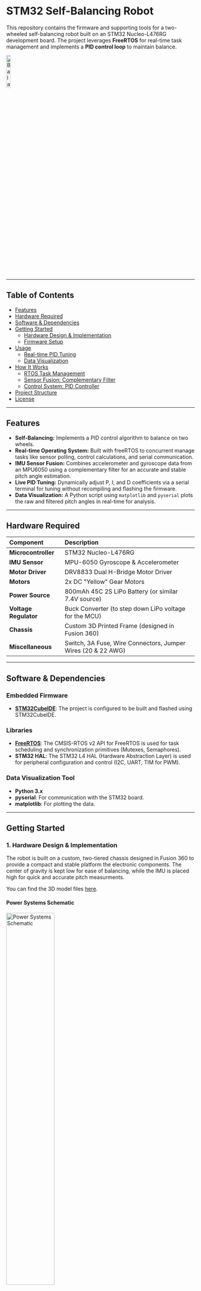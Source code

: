 # STM32 Self-Balancing Robot

This repository contains the firmware and supporting tools for a two-wheeled self-balancing robot built on an STM32 Nucleo-L476RG development board. The project leverages **FreeRTOS** for real-time task management and implements a **PID control loop** to maintain balance.

<img src="./media/demo.gif" alt="Balancing Demo" width="15%">

---

## Table of Contents

-   [Features](#features)
-   [Hardware Required](#hardware-required)
-   [Software & Dependencies](#software--dependencies)
-   [Getting Started](#getting-started)
    -   [Hardware Design & Implementation](#1-hardware-design--implementation)
    -   [Firmware Setup](#2-firmware-setup)
-   [Usage](#usage)
    -   [Real-time PID Tuning](#real-time-pid-tuning)
    -   [Data Visualization](#data-visualization)
-   [How It Works](#how-it-works)
    -   [RTOS Task Management](#rtos-task-management)
    -   [Sensor Fusion: Complementary Filter](#sensor-fusion-complementary-filter)
    -   [Control System: PID Controller](#control-system-pid-controller)
-   [Project Structure](#project-structure)
-   [License](#license)

---

## Features

-   **Self-Balancing:** Implements a PID control algorithm to balance on two wheels.
-   **Real-time Operating System:** Built with freeRTOS to concurrent manage tasks like sensor polling, control calculations, and serial communication.
-   **IMU Sensor Fusion:** Combines accelerometer and gyroscope data from an MPU6050 using a complementary filter for an accurate and stable pitch angle estimation.
-   **Live PID Tuning:** Dynamically adjust P, I, and D coefficients via a serial terminal for tuning without recompiling and flashing the firmware.
-   **Data Visualization:** A Python script using `matplotlib` and `pyserial` plots the raw and filtered pitch angles in real-time for analysis.

---

## Hardware Required

| Component             | Description                                                  |
| :-------------------- | :----------------------------------------------------------- |
| **Microcontroller**   | STM32 Nucleo-L476RG                                          |
| **IMU Sensor**        | MPU-6050 Gyroscope & Accelerometer                           |
| **Motor Driver**      | DRV8833 Dual H-Bridge Motor Driver                           |
| **Motors**            | 2x DC "Yellow" Gear Motors                                   |
| **Power Source**      | 800mAh 45C 2S LiPo Battery (or similar 7.4V source)          |
| **Voltage Regulator** | Buck Converter (to step down LiPo voltage for the MCU)       |
| **Chassis**           | Custom 3D Printed Frame (designed in Fusion 360)             |
| **Miscellaneous**     | Switch, 3A Fuse, Wire Connectors, Jumper Wires (20 & 22 AWG) |

---

## Software & Dependencies

### Embedded Firmware

-   **[STM32CubeIDE](https://www.st.com/en/development-tools/stm32cubeide.html)**: The project is configured to be built and flashed using STM32CubeIDE.

### Libraries

-   **[FreeRTOS](https://www.freertos.org/)**: The CMSIS-RTOS v2 API for FreeRTOS is used for task scheduling and synchronization primitives (Mutexes, Semaphores).
-   **STM32 HAL**: The STM32 L4 HAL (Hardware Abstraction Layer) is used for peripheral configuration and control (I2C, UART, TIM for PWM).

### Data Visualization Tool

-   **Python 3.x**
-   **pyserial**: For communication with the STM32 board.
-   **matplotlib**: For plotting the data.

---

## Getting Started

### 1. Hardware Design & Implementation

The robot is built on a custom, two-tiered chassis designed in Fusion 360 to provide a compact and stable platform the electronic components. The center of gravity is kept low for ease of balancing, while the IMU is placed high for quick and accurate pitch measurments.

You can find the 3D model files [here]().

#### **Power Systems Schematic**

<img src="./media/Power-Systems-Schematic_Self-Balancing-Robot_2025-08-19.png" alt="Power Systems Schematic" width="50.5%">

#### **Logic Schematic**

<img src="./media/Logic-Schematic_Self-Balancing-Robot_2025-08-19.png" alt="Logic Schematic">

The base layer of the chassis houses the Nucleo board, buck converter, DC motors, and battery. The top layer holds the MPU-6050 IMU, DRV8833 motor driver, and power distribution components (switch, fuse, and WAGO connectors). M3 standoffs are used for structural support.

During development, removable fasteners like zip ties and adhesive putty were used to secure the motors. This approach allowed for quick adjustments for clean wiring.

### 2. Firmware Setup

1.  Clone this repository to your local machine.
2.  Open STM32CubeIDE and import the project by selecting `File > Import... > General > Existing Projects into Workspace`.
3.  Browse to the cloned repository folder and select it.
4.  Connect the Nucleo-L476RG board to your computer via USB.
5.  Build the project by clicking the "Build" icon.
6.  Flash the firmware to the board by clicking the "Run" icon.

---

## Usage

Once the firmware is flashed, power on the robot. It must be held level on a flat surface for a few seconds to allow for IMU calibration. The firmware takes an average of initial accelerometer readings (exact amount can be changed by making tweaks to the macro) to calculate a pitch offset. This process zeroes out any inherent sensor bias or slight mounting imperfections.

A message will be printed over the UART line indicating that calibration is in progress, followed by a message with the calculated offset angle upon completion.

After calibration, the robot will immediately enter its balancing routine. When slightly tilted upright, the motors will engage to maintain balance.

When the robot falls below a specified angle in which it determins it has "tipped over," it kills power to the motors to save power, and resets the PID loops running itegral sum to prevent from overadjustments when the robot's pitch is rectified.

### Real-time PID Tuning

The PID controller's performance is sensitive to its three coefficients: Proportional (`kp`), Integral (`ki`), and Derivative (`kd`). To avoid the tedious cycle of modifying, recompiling, and re-flashing the code for each adjustment, I've implemented a real-time tuning feature.

You can connect to the Nucleo board's virtual COM port using a serial terminal (e.g., PuTTY, Termite, VS Code's Serial Monitor, or minicom in my case) with settings **115200 baud, 8N1**.

To update a coefficient, send a three-character value prefixed with `p`, `i`, or `d`. For example:

-   `p025` sets `kp` to `0.25`
-   `i050` sets `ki` to `0.50`
-   `d032` sets `kd` to `0.32`

Pressing the delete key clears the current buffer.

The firmware uses the `HAL_UART_Receive_IT` function to handle incoming characters asynchronously. A UART hardware interrupt places the received byte into a FreeRTOS message queue, which is processed by the `coefficientPollingTask` to update the values without blocking control loop operations.

### Data Visualization

A Python script, `serialplot.py`, is provided to visualize the robot's pitch angle in real-time. This tool was extremly helpful in debugging the sensor fusion algorithm.

To use it:

1.  In `main.c`, set the `PRINT_COMPUTED_PITCHES` macro to `1` and re-flash the board. This enables the firmware to stream pitch data over UART.
2.  In `serialplot.py`, update the `SERIAL_PORT` variable to match the Nucleo's COM port on your system.
3.  Run the script from your terminal: `python serialplot.py`

The script parses the incoming serial data (`accel-pitch: ... gyro-pitch: ... comp-pitch: ...`) and plots the accelerometer, gyroscope, and final complementary filter pitch values.

---

## How It Works

### RTOS Task Management

FreeRTOS is used to manage the system's operations, ensuring that critical functions are executed with priority. The firmware is organized into three main tasks:

-   `imuReadTask` (High Priority): This task waits for a hardware interrupt from the MPU6050, which signals that new data is ready. It reads the raw sensor values over I2C, calculates the time delta (`dt`), and processes them through the complementary filter.
-   `selfBalanceTask` (High Priority): This is the core control loop. It takes the filtered pitch angle from the `imuReadTask`, calculates the error from the setpoint (0 degrees), and computes the necessary motor output using the PID algorithm.
-   `coefficientPollingTask` (Normal Priority): This task handles non-critical serial communication. It waits for characters to be placed in a queue by the UART ISR and parses them to update the PID coefficients in real-time.

Synchronization between tasks is handled by a mutex (`imuDataMutex`) to ensure safe access to shared pitch data.

### Sensor Fusion: Complementary Filter

An IMU's raw sensor data is imperfect.

-   **Accelerometer:** Provides a stable, absolute measure of pitch over time but is susceptible to noise from vibrations.
-   **Gyroscope:** Provides a very clean, low-noise measurement of the rate of rotation but suffers from drift over time.

A complementary filter was implemented in `process_imu_data()` to fuse these two data sources. The filter combines the high-frequency accuracy of the gyroscope with the low-frequency stability of the accelerometer. The formula used is:

`new_angle = a * (previous_angle - gyro_rate * dt) + (1 - a) * (accelerometer_angle)`

Where `a` is the filter coefficient (`COMP_FILTER_COEFF`), set to `0.99`. This heavily weights the integrated gyroscope reading for short-term changes while slowly "correcting" it towards the accelerometer's absolute reading over the long term.

You might notice that this differs from the standard complementary filter formula which is:
filtered angle = (1 - alpha) _ (previous filtered angle `+` gyro angle change) + alpha _ accelerometer angle

---

The reason for this is in the way that the `atan2()` function works in C. The drawback of the `atan()` function, is with the orientation of the IMU, all rotation while the robot is not held upside down will occur within 0 - 180 degrees. This means that every value computed from the accelerometers pitch will be positive. The gyroscope however, will produce a positive or negative pitch based on its orientation and the direction it is rotated in. To match this, we use the atan2() function, which yada yada

---

### Control System: PID Controller

The `selfBalanceTask` implements a PID (Proportional-Integral-Derivative) controller to calculate the required motor speed.

-   **Proportional (P):** The primary driving force. It is proportional to the current `error` (the difference between the current pitch and the desired vertical pitch of 0). A larger error results in a stronger motor response.
-   **Integral (I):** This term accumulates `error` over time. It works to eliminate steady-state error, such as a slight drift caused by an imbalanced center of mass, by increasing the output if a small error persists.
-   **Derivative (D):** This term is proportional to the _rate of change_ of the `error`. It acts as a damping force, predicting future error to reduce overshoot and oscillations as the robot approaches its setpoint.

The final output is the sum of these three terms, which is then mapped to a PWM duty cycle to drive the motors.

---

## Project Structure

. \
├── Core/ \
│ ├── Inc/ # Main header files (main.h) \
│ └── Src/ # Main source files (main.c, stm32l4xx_it.c) \
├── Drivers/ # STM32 HAL drivers and CMSIS files \
├── media/ # GIFs, images, and schematics for the README \
├── Middlewares/ # FreeRTOS source files \
├── a-dev-scripts/ \
│ └── serialplot.py # Python script for data visualization \
├── .cproject # STM32CubeIDE C project file \
├── .project # STM32CubeIDE project file \
└── README.md # This documentation file

## License

This project is licensed under the MIT License. See the `LICENSE` file for details.
